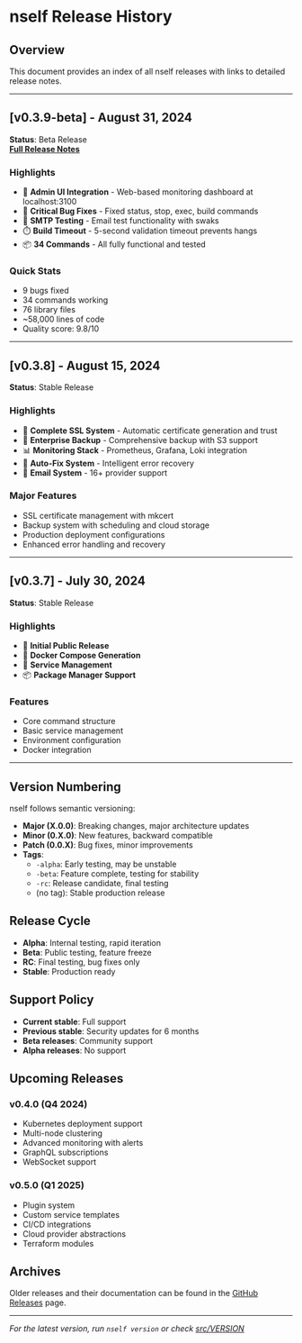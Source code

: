 # nself Release History

## Overview

This document provides an index of all nself releases with links to detailed release notes.

---

## [v0.3.9-beta] - August 31, 2024

**Status**: Beta Release  
**[Full Release Notes](./RELEASE-v0.3.9-beta.md)**

### Highlights
- 🎯 **Admin UI Integration** - Web-based monitoring dashboard at localhost:3100
- 🐛 **Critical Bug Fixes** - Fixed status, stop, exec, build commands
- 📧 **SMTP Testing** - Email test functionality with swaks
- ⏱️ **Build Timeout** - 5-second validation timeout prevents hangs
- 📦 **34 Commands** - All fully functional and tested

### Quick Stats
- 9 bugs fixed
- 34 commands working
- 76 library files
- ~58,000 lines of code
- Quality score: 9.8/10

---

## [v0.3.8] - August 15, 2024

**Status**: Stable Release

### Highlights
- 🔐 **Complete SSL System** - Automatic certificate generation and trust
- 💾 **Enterprise Backup** - Comprehensive backup with S3 support
- 📊 **Monitoring Stack** - Prometheus, Grafana, Loki integration
- 🔧 **Auto-Fix System** - Intelligent error recovery
- 📧 **Email System** - 16+ provider support

### Major Features
- SSL certificate management with mkcert
- Backup system with scheduling and cloud storage
- Production deployment configurations
- Enhanced error handling and recovery

---

## [v0.3.7] - July 30, 2024

**Status**: Stable Release

### Highlights
- 🚀 **Initial Public Release**
- 🐳 **Docker Compose Generation**
- 🔄 **Service Management**
- 📦 **Package Manager Support**

### Features
- Core command structure
- Basic service management
- Environment configuration
- Docker integration

---

## Version Numbering

nself follows semantic versioning:

- **Major (X.0.0)**: Breaking changes, major architecture updates
- **Minor (0.X.0)**: New features, backward compatible
- **Patch (0.0.X)**: Bug fixes, minor improvements
- **Tags**: 
  - `-alpha`: Early testing, may be unstable
  - `-beta`: Feature complete, testing for stability
  - `-rc`: Release candidate, final testing
  - (no tag): Stable production release

## Release Cycle

- **Alpha**: Internal testing, rapid iteration
- **Beta**: Public testing, feature freeze
- **RC**: Final testing, bug fixes only
- **Stable**: Production ready

## Support Policy

- **Current stable**: Full support
- **Previous stable**: Security updates for 6 months
- **Beta releases**: Community support
- **Alpha releases**: No support

## Upcoming Releases

### v0.4.0 (Q4 2024)
- Kubernetes deployment support
- Multi-node clustering
- Advanced monitoring with alerts
- GraphQL subscriptions
- WebSocket support

### v0.5.0 (Q1 2025)
- Plugin system
- Custom service templates
- CI/CD integrations
- Cloud provider abstractions
- Terraform modules

## Archives

Older releases and their documentation can be found in the [GitHub Releases](https://github.com/acamarata/nself/releases) page.

---

*For the latest version, run `nself version` or check [src/VERSION](../src/VERSION)*